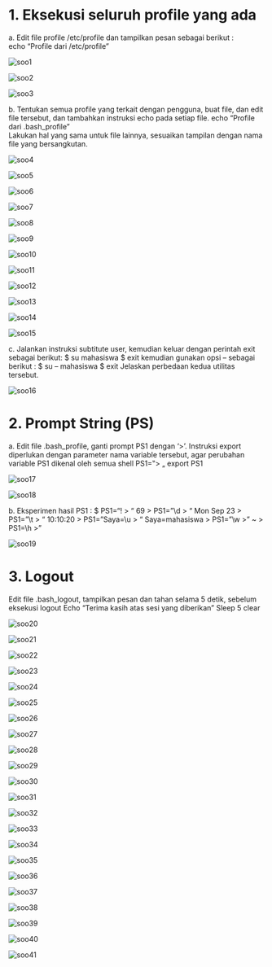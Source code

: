 # 1. Eksekusi seluruh profile yang ada

a.  Edit file profile /etc/profile dan tampilkan pesan sebagai berikut :  
echo “Profile dari /etc/profile”  

![soo1](https://github.com/user-attachments/assets/ff79041b-0909-4ea6-a984-35df13ca01db)

![soo2](https://github.com/user-attachments/assets/72ce70d7-8fe3-439e-829f-40dd3fecae0a)

![soo3](https://github.com/user-attachments/assets/1ea8e27d-07f0-4e6d-9092-bc2c0ee6c3d3)

b. Tentukan semua profile yang terkait dengan pengguna, buat file, dan edit file tersebut, dan tambahkan instruksi echo pada setiap file.
echo “Profile dari .bash_profile”  
Lakukan hal yang sama untuk file lainnya, sesuaikan tampilan dengan nama file yang 
bersangkutan. 

![soo4](https://github.com/user-attachments/assets/e743e924-ae0e-45cd-a2b1-97fa95e0e7a3)

![soo5](https://github.com/user-attachments/assets/55a4efe2-a56d-4ad9-a2c7-8862d426046b)

![soo6](https://github.com/user-attachments/assets/c7be3e57-7a28-4158-82b2-fb15354a17c0)

![soo7](https://github.com/user-attachments/assets/025df9f4-2591-4a82-a859-ceea4aedf5ea)

![soo8](https://github.com/user-attachments/assets/9ace8883-3788-4bc5-96eb-8446b4d6e45e)

![soo9](https://github.com/user-attachments/assets/e9534146-4039-41ba-8a6e-6de5d0756f7a)

![soo10](https://github.com/user-attachments/assets/2d5cd2d7-5e2e-4718-b9d1-cfd7d026e115)

![soo11](https://github.com/user-attachments/assets/552453dd-4069-4905-b590-624c4df284cb)

![soo12](https://github.com/user-attachments/assets/a3967cab-0d44-44e0-909d-1463580e9fb4)

![soo13](https://github.com/user-attachments/assets/100c0c26-2b41-4bae-8180-1efe41d6ba87)

![soo14](https://github.com/user-attachments/assets/ad3ca34d-5cb0-4390-890b-eb30cc3f470b)

![soo15](https://github.com/user-attachments/assets/3160cef2-ca22-4b2c-a0ea-566f82d983fe)


c. Jalankan instruksi subtitute user, kemudian keluar dengan perintah exit sebagai berikut: $ su mahasiswa $ exit kemudian gunakan opsi – sebagai berikut : $ su – mahasiswa $ exit Jelaskan perbedaan kedua utilitas tersebut.

![soo16](https://github.com/user-attachments/assets/684830e6-cf1c-484b-af31-d6857350bece)

# 2. Prompt String (PS)

a. Edit file .bash_profile, ganti prompt PS1 dengan ‘>’. Instruksi export diperlukan dengan parameter nama variable tersebut, agar perubahan variable PS1 dikenal oleh semua shell PS1=‟> „ export PS1

![soo17](https://github.com/user-attachments/assets/1e2518a0-41ca-4024-912a-358841d1ff52)

![soo18](https://github.com/user-attachments/assets/c196756c-602b-4eb4-849e-4bb980e73183)

b. Eksperimen hasil PS1 : $ PS1=“! > “ 69 > PS1=”\d > “ Mon Sep 23 > PS1=”\t > “ 10:10:20 > PS1=”Saya=\u > “ Saya=mahasiswa > PS1=”\w >” ~ > PS1=\h >”

![soo19](https://github.com/user-attachments/assets/69425a68-529b-42ad-9fd8-e35347b12e73)

# 3. Logout
Edit file .bash_logout, tampilkan pesan dan tahan selama 5 detik, sebelum eksekusi logout Echo “Terima kasih atas sesi yang diberikan” Sleep 5 clear

![soo20](https://github.com/user-attachments/assets/79212ce6-12f1-4336-8507-d2ab5ab6a8fe)

![soo21](https://github.com/user-attachments/assets/d5b96f12-651f-4916-93d4-1b70b57efbfb)

![soo22](https://github.com/user-attachments/assets/10abd1ce-100b-4f01-8814-d89e885a0d07)

![soo23](https://github.com/user-attachments/assets/88ae5e3c-bd2b-408d-90af-f6bb90370113)

![soo24](https://github.com/user-attachments/assets/e625e3ce-b4ec-4d91-9bcb-aa541b275644)

![soo25](https://github.com/user-attachments/assets/bc253ceb-cc75-49e6-9a54-47e61e96452a)

![soo26](https://github.com/user-attachments/assets/90bea93a-99e1-4a7e-8094-5b3f83ada843)

![soo27](https://github.com/user-attachments/assets/5233aac9-ef0d-43b4-8064-e07fd2cb5ce2)

![soo28](https://github.com/user-attachments/assets/fdbbc966-5d88-4e6d-99b9-85ec17ca184d)

![soo29](https://github.com/user-attachments/assets/8c5f3fab-b146-4f17-a97c-c850755f31fc)

![soo30](https://github.com/user-attachments/assets/2c1d2865-4ab1-4132-bc31-74b3e42171f3)

![soo31](https://github.com/user-attachments/assets/85962f8e-8eb0-420c-80e4-ed4350836c8e)

![soo32](https://github.com/user-attachments/assets/aa8f6a8c-23c4-4539-8798-c3989b89b3b0)

![soo33](https://github.com/user-attachments/assets/724328dc-8904-4c66-a945-e8ae3b9c92f1)

![soo34](https://github.com/user-attachments/assets/aea8e5d6-2f23-41c3-af44-9d7d251f928f)

![soo35](https://github.com/user-attachments/assets/ed390161-2b1e-4325-b8ab-d30853359e3a)

![soo36](https://github.com/user-attachments/assets/7e511dbd-f578-424e-9212-d97d046b31ad)

![soo37](https://github.com/user-attachments/assets/70f42f12-ac3b-4a74-a712-1afbb790d992)

![soo38](https://github.com/user-attachments/assets/02050537-006b-4383-8455-483648d0dce4)

![soo39](https://github.com/user-attachments/assets/6e1d2a26-c610-4d92-a20c-ab319b114ab4)

![soo40](https://github.com/user-attachments/assets/2682c343-70e3-463e-ab03-c3e74a18cc41)

![soo41](https://github.com/user-attachments/assets/002fafe0-7459-4f3f-b07c-3e3c45f860af)
